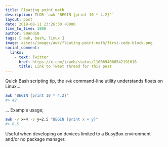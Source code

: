```yaml
---
title: Floating point math
description: TLDR `awk "BEGIN {print 10 * 4.2}"`
layout: post
date: 2019-08-11 23:26:30 +0000
time_to_live: 1800
author: S0AndS0
tags: [ awk, bash, linux ]
image: assets/images/awk/floating-point-math/first-code-block.png
social_comment:
  links:
    - text: Twitter
      href: https://x.com/i/web/status/1160694008542191616
      title: Link to Tweet thread for this post
---
```




Quick Bash scripting tip, the `awk` command-line utility understands floats on
Linux...

```bash
awk "BEGIN {print 10 * 4.2}"
#> 42
```

... Example usage;

```bash
awk -v x=4 -v y=2.5 "BEGIN {print x + y}"
#> 6.5
```

Useful when developing on devices limited to a BusyBox environment and/or no
package manager.

